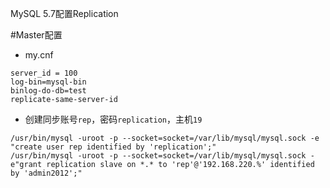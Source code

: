 MySQL 5.7配置Replication

#Master配置

- my.cnf
```
server_id = 100
log-bin=mysql-bin
binlog-do-db=test 
replicate-same-server-id
```

- 创建同步账号`rep`，密码`replication`，主机`19`
```
/usr/bin/mysql -uroot -p --socket=socket=/var/lib/mysql/mysql.sock -e "create user rep identified by 'replication';" 
/usr/bin/mysql -uroot -p --socket=socket=/var/lib/mysql/mysql.sock -e"grant replication slave on *.* to 'rep'@'192.168.220.%' identified by 'admin2012';"
```